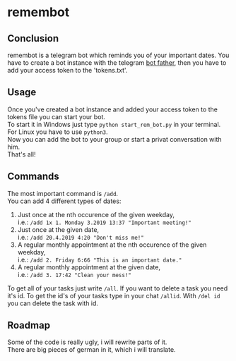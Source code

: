 # remembot
## Conclusion
remembot is a telegram bot which reminds you of your important dates.
You have to create a bot instance with the telegram [bot father](https://core.telegram.org/bots#6-botfather),
then you have to add your access token to the 'tokens.txt'.

## Usage
Once you've created a bot instance and added your access token to the tokens file you can start your bot.  
To start it in Windows just type `python start_rem_bot.py` in your terminal.  
For Linux you have to use `python3`.  
Now you can add the bot to your group or start a privat conversation with him.  
That's all!

## Commands
The most important command is `/add`.  
You can add 4 different types of dates:    
1) Just once at the nth occurence of the given weekday,  
i.e.: `/add 1x 1. Monday 3.2019 13:37 "Important meeting!"`  
2) Just once at the given date,  
i.e.: `/add 20.4.2019 4:20 "Don't miss me!"`  
3) A regular monthly appointment at the nth occurence of the given weekday,  
i.e.: `/add 2. Friday 6:66 "This is an important date."`  
4)  A regular monthly appointment at the given date,  
i.e.: `/add 3. 17:42 "Clean your mess!"`

To get all of your tasks just write `/all`.
If you want to delete a task you need it's id. To get the id's of your tasks type in your chat `/allid`.
With `/del id` you can delete the task with id.

## Roadmap
Some of the code is really ugly, i will rewrite parts of it.  
There are big pieces of german in it, which i will translate.
